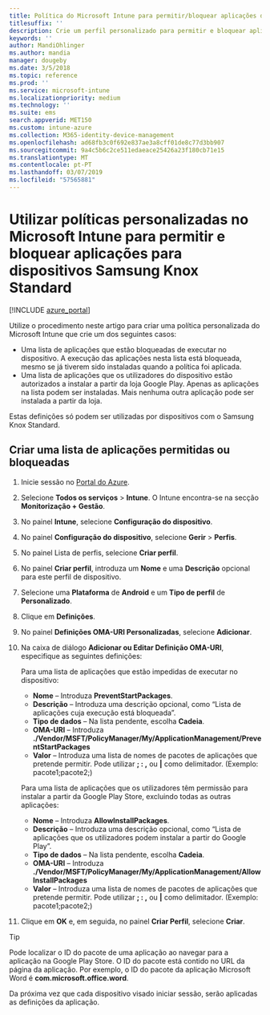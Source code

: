 ```yaml
---
title: Política do Microsoft Intune para permitir/bloquear aplicações do Samsung Knox
titlesuffix: ''
description: Crie um perfil personalizado para permitir e bloquear aplicações para dispositivos Samsung Knox Standard.
keywords: ''
author: MandiOhlinger
ms.author: mandia
manager: dougeby
ms.date: 3/5/2018
ms.topic: reference
ms.prod: ''
ms.service: microsoft-intune
ms.localizationpriority: medium
ms.technology: ''
ms.suite: ems
search.appverid: MET150
ms.custom: intune-azure
ms.collection: M365-identity-device-management
ms.openlocfilehash: ad68fb3c0f692e837ae3a8cff01de8c77d3bb907
ms.sourcegitcommit: 9a4c5b6c2ce511edaeace25426a23f180cb71e15
ms.translationtype: MT
ms.contentlocale: pt-PT
ms.lasthandoff: 03/07/2019
ms.locfileid: "57565881"
---
```

# <a name="use-custom-policies-in-microsoft-intune-to-allow-and-block-apps-for-samsung-knox-standard-devices"></a>Utilizar políticas personalizadas no Microsoft Intune para permitir e bloquear aplicações para dispositivos Samsung Knox Standard 

[!INCLUDE [azure_portal](./includes/azure_portal.md)]

Utilize o procedimento neste artigo para criar uma política personalizada do Microsoft Intune que crie um dos seguintes casos:

- Uma lista de aplicações que estão bloqueadas de executar no dispositivo. A execução das aplicações nesta lista está bloqueada, mesmo se já tiverem sido instaladas quando a política foi aplicada.
- Uma lista de aplicações que os utilizadores do dispositivo estão autorizados a instalar a partir da loja Google Play. Apenas as aplicações na lista podem ser instaladas. Mais nenhuma outra aplicação pode ser instalada a partir da loja.

Estas definições só podem ser utilizadas por dispositivos com o Samsung Knox Standard.

## <a name="create-an-allowed-or-blocked-app-list"></a>Criar uma lista de aplicações permitidas ou bloqueadas

1. Inicie sessão no [Portal do Azure](https://portal.azure.com).
2. Selecione **Todos os serviços** > **Intune**. O Intune encontra-se na secção **Monitorização + Gestão**.
3. No painel **Intune**, selecione **Configuração do dispositivo**.
2. No painel **Configuração do dispositivo**, selecione **Gerir** > **Perfis**.
2. No painel Lista de perfis, selecione **Criar perfil**.
3. No painel **Criar perfil**, introduza um **Nome** e uma **Descrição** opcional para este perfil de dispositivo.
2. Selecione uma **Plataforma** de **Android** e um **Tipo de perfil** de **Personalizado**.
3. Clique em **Definições**.
3. No painel **Definições OMA-URI Personalizadas**, selecione **Adicionar**.
4. Na caixa de diálogo **Adicionar ou Editar Definição OMA-URI**, especifique as seguintes definições:

   Para uma lista de aplicações que estão impedidas de executar no dispositivo:

   - **Nome** – Introduza **PreventStartPackages**.
   - **Descrição** – Introduza uma descrição opcional, como “Lista de aplicações cuja execução está bloqueada”.
   -    **Tipo de dados** – Na lista pendente, escolha **Cadeia**.
   -    **OMA-URI** – Introduza **./Vendor/MSFT/PolicyManager/My/ApplicationManagement/PreventStartPackages**
   -    **Valor** – Introduza uma lista de nomes de pacotes de aplicações que pretende permitir. Pode utilizar **; : ,** ou **|** como delimitador. (Exemplo: pacote1;pacote2;)

   Para uma lista de aplicações que os utilizadores têm permissão para instalar a partir da Google Play Store, excluindo todas as outras aplicações:
   - **Nome** – Introduza **AllowInstallPackages**.
   - **Descrição** – Introduza uma descrição opcional, como “Lista de aplicações que os utilizadores podem instalar a partir do Google Play”.
   - **Tipo de dados** – Na lista pendente, escolha **Cadeia**.
   - **OMA-URI** – Introduza **./Vendor/MSFT/PolicyManager/My/ApplicationManagement/AllowInstallPackages**
   - **Valor** – Introduza uma lista de nomes de pacotes de aplicações que pretende permitir. Pode utilizar **; : ,** ou **|** como delimitador. (Exemplo: pacote1;pacote2;)

4. Clique em **OK** e, em seguida, no painel **Criar Perfil**, selecione **Criar**.

>[!TIP]
> Pode localizar o ID do pacote de uma aplicação ao navegar para a aplicação na Google Play Store. O ID do pacote está contido no URL da página da aplicação. Por exemplo, o ID do pacote da aplicação Microsoft Word é **com.microsoft.office.word**.

Da próxima vez que cada dispositivo visado iniciar sessão, serão aplicadas as definições da aplicação.


<!---## Assign the custom profile--->
